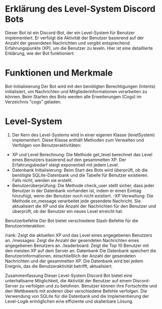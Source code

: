 # Erklärung des Level-System Discord Bots
Dieser Bot ist ein Discord-Bot, der ein Level-System für Benutzer implementiert. Er verfolgt die Aktivität der Benutzer basierend auf der Anzahl der gesendeten Nachrichten und vergibt entsprechend Erfahrungspunkte (XP), um die Benutzer zu leveln. Hier ist eine detaillierte Erklärung, wie der Bot funktioniert:

# Funktionen und Merkmale
Bot-Initialisierung
Der Bot wird mit den benötigten Berechtigungen (Intents) initialisiert, um Nachrichten und Mitgliederinformationen verarbeiten zu können. Beim Starten des Bots werden alle Erweiterungen (Cogs) im Verzeichnis "cogs" geladen.

# Level-System
1. Der Kern des Level-Systems wird in einer eigenen Klasse (levelSystem) implementiert. Diese Klasse enthält Methoden zum Verwalten und Verfolgen von Benutzeraktivitäten:
  - XP und Level Berechnung: Die Methode get_level berechnet das Level eines Benutzers basierend auf den gesammelten XP. Der Erfahrungsbedarf steigt exponentiell mit jedem Level.
  - Datenbank Initialisierung: Beim Start des Bots wird überprüft, ob die benötigte SQLite-Datenbank und die Tabelle für Benutzer existieren. Falls nicht, werden sie erstellt.
  - Benutzerüberprüfung: Die Methode check_user stellt sicher, dass jeder Benutzer in der Datenbank vorhanden ist, indem er einen Eintrag hinzufügt, wenn der Benutzer noch nicht existiert.
   -XP Verwaltung: Die Methode on_message verarbeitet jede gesendete Nachricht. Sie aktualisiert die XP und die Anzahl der Nachrichten für den Benutzer und überprüft, ob der Benutzer ein neues Level erreicht hat.

Benutzerbefehle
Der Bot bietet verschiedene Slash-Befehle für die Benutzerinteraktion:

/rank: Zeigt die aktuellen XP und das Level eines angegebenen Benutzers an.
/messages: Zeigt die Anzahl der gesendeten Nachrichten eines angegebenen Benutzers an.
/leaderboard: Zeigt die Top 10 Benutzer mit den meisten XP auf dem Server an.
Datenbank
Die Datenbank speichert die Benutzerinformationen, einschließlich der Anzahl der gesendeten Nachrichten und der gesammelten XP. Die Datenbank wird bei jedem Ereignis, das die Benutzeraktivität betrifft, aktualisiert.

Zusammenfassung
Dieser Level-System Discord Bot bietet eine unterhaltsame Möglichkeit, die Aktivität der Benutzer auf einem Discord-Server zu verfolgen und zu belohnen. Benutzer können ihre Fortschritte und den Wettbewerb mit anderen über verschiedene Befehle verfolgen. Die Verwendung von SQLite für die Datenbank und die Implementierung der Level-Logik ermöglichen eine effiziente und skalierbare Lösung.

